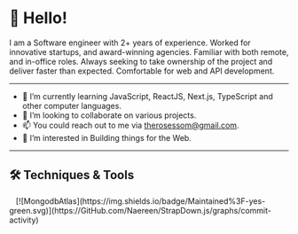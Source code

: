 # 👋 Hello!

I am a Software engineer with 2+ years of experience. Worked for innovative startups, and award-winning agencies. Familiar with both remote, and in-office roles. Always seeking to take ownership of the project and deliver faster than expected. Comfortable for web and API development.

-----
- 🌱 I’m currently learning JavaScript, ReactJS, Next.js, TypeScript and other computer languages.
- 💞️ I’m looking to collaborate on various projects.
- 📫 You could reach out to me via therosessom@gmail.com.
- 👀 I’m interested in Building things for the Web.
-----

## 🛠️ Techniques & Tools

<p dir="auto"><a target="_blank" rel="noopener noreferrer nofollow" href="https://camo.githubusercontent.com/b2d58ab156f6ecf7a4d055d442ae594fda2aaaa89f92bac74701e620a3d21cc1/68747470733a2f2f696d672e736869656c64732e696f2f62616467652f436f64652d4a6176615363726970742d696e666f726d6174696f6e616c3f7374796c653d666c617426636f6c6f723d696e666f726d6174696f6e616c266c6f676f3d6a617661736372697074"><img src="https://camo.githubusercontent.com/b2d58ab156f6ecf7a4d055d442ae594fda2aaaa89f92bac74701e620a3d21cc1/68747470733a2f2f696d672e736869656c64732e696f2f62616467652f436f64652d4a6176615363726970742d696e666f726d6174696f6e616c3f7374796c653d666c617426636f6c6f723d696e666f726d6174696f6e616c266c6f676f3d6a617661736372697074" alt="" data-canonical-src="https://img.shields.io/badge/Code-JavaScript-informational?style=flat&amp;color=informational&amp;logo=javascript" style="max-width: 100%;"></a>
<a target="_blank" rel="noopener noreferrer nofollow" href="https://camo.githubusercontent.com/656073ecafd0c8650db875a73c2b659abbaf6679ef55ae5a97a18e016e921eff/68747470733a2f2f696d672e736869656c64732e696f2f62616467652f436f64652d52656163742d696e666f726d6174696f6e616c3f7374796c653d666c617426636f6c6f723d696e666f726d6174696f6e616c266c6f676f3d7265616374"><img src="https://camo.githubusercontent.com/656073ecafd0c8650db875a73c2b659abbaf6679ef55ae5a97a18e016e921eff/68747470733a2f2f696d672e736869656c64732e696f2f62616467652f436f64652d52656163742d696e666f726d6174696f6e616c3f7374796c653d666c617426636f6c6f723d696e666f726d6174696f6e616c266c6f676f3d7265616374" alt="" data-canonical-src="https://img.shields.io/badge/Code-React-informational?style=flat&amp;color=informational&amp;logo=react" style="max-width: 100%;"></a>
<a target="_blank" rel="noopener noreferrer nofollow" href="https://camo.githubusercontent.com/77382baf5e136a228e5d5ccc2095f18e950bac4b5155627902879680469b55cb/68747470733a2f2f696d672e736869656c64732e696f2f62616467652f436f64652d547970655363726970742d696e666f726d6174696f6e616c3f7374796c653d666c617426636f6c6f723d696e666f726d6174696f6e616c"><img src="https://camo.githubusercontent.com/77382baf5e136a228e5d5ccc2095f18e950bac4b5155627902879680469b55cb/68747470733a2f2f696d672e736869656c64732e696f2f62616467652f436f64652d547970655363726970742d696e666f726d6174696f6e616c3f7374796c653d666c617426636f6c6f723d696e666f726d6174696f6e616c" alt="" data-canonical-src="https://img.shields.io/badge/Code-TypeScript-informational?style=flat&amp;color=informational" style="max-width: 100%;"></a>
[![MongodbAtlas](https://img.shields.io/badge/Maintained%3F-yes-green.svg)](https://GitHub.com/Naereen/StrapDown.js/graphs/commit-activity)
<a target="_blank" rel="noopener noreferrer nofollow" href="https://camo.githubusercontent.com/8daf8cd165dccdabfc751f02a1212c4bc703a14009c530b5609329c1cf2a37a6/68747470733a2f2f696d672e736869656c64732e696f2f62616467652f436f64652d45636d615363726970742d696e666f726d6174696f6e616c3f7374796c653d666c617426636f6c6f723d696e666f726d6174696f6e616c"><img src="https://camo.githubusercontent.com/8daf8cd165dccdabfc751f02a1212c4bc703a14009c530b5609329c1cf2a37a6/68747470733a2f2f696d672e736869656c64732e696f2f62616467652f436f64652d45636d615363726970742d696e666f726d6174696f6e616c3f7374796c653d666c617426636f6c6f723d696e666f726d6174696f6e616c" alt="" data-canonical-src="https://img.shields.io/badge/Code-EcmaScript-informational?style=flat&amp;color=informational" style="max-width: 100%;"></a>
<a target="_blank" rel="noopener noreferrer nofollow" href="https://camo.githubusercontent.com/93ba685f0e83b2fa000a2d8737ac6b18cea49d209e820380d441d9d7e2228fbf/68747470733a2f2f696d672e736869656c64732e696f2f62616467652f436f64652d4e6f64652d696e666f726d6174696f6e616c3f7374796c653d666c617426636f6c6f723d696e666f726d6174696f6e616c266c6f676f3d6e6f64652e6a73"><img src="https://camo.githubusercontent.com/93ba685f0e83b2fa000a2d8737ac6b18cea49d209e820380d441d9d7e2228fbf/68747470733a2f2f696d672e736869656c64732e696f2f62616467652f436f64652d4e6f64652d696e666f726d6174696f6e616c3f7374796c653d666c617426636f6c6f723d696e666f726d6174696f6e616c266c6f676f3d6e6f64652e6a73" alt="" data-canonical-src="https://img.shields.io/badge/Code-Node-informational?style=flat&amp;color=informational&amp;logo=node.js" style="max-width: 100%;"></a>
<a target="_blank" rel="noopener noreferrer nofollow" href="https://camo.githubusercontent.com/d1395e3bc8e331e6099de7051095fc8e48e2161f72deab678907b04409f08a31/68747470733a2f2f696d672e736869656c64732e696f2f62616467652f546f6f6c2d5765627061636b2d696e666f726d6174696f6e616c3f7374796c653d666c617426636f6c6f723d7761726e696e67266c6f676f3d7765627061636b"><img src="https://camo.githubusercontent.com/d1395e3bc8e331e6099de7051095fc8e48e2161f72deab678907b04409f08a31/68747470733a2f2f696d672e736869656c64732e696f2f62616467652f546f6f6c2d5765627061636b2d696e666f726d6174696f6e616c3f7374796c653d666c617426636f6c6f723d7761726e696e67266c6f676f3d7765627061636b" alt="" data-canonical-src="https://img.shields.io/badge/Tool-Webpack-informational?style=flat&amp;color=warning&amp;logo=webpack" style="max-width: 100%;"></a>
<a target="_blank" rel="noopener noreferrer nofollow" href="https://camo.githubusercontent.com/346ed3635e2328b5abc718d8314633043680963b164bad9864acb69f58c96b49/68747470733a2f2f696d672e736869656c64732e696f2f62616467652f546f6f6c2d534353532d696e666f726d6174696f6e616c3f7374796c653d666c617426636f6c6f723d7761726e696e67266c6f676f3d73617373"><img src="https://camo.githubusercontent.com/346ed3635e2328b5abc718d8314633043680963b164bad9864acb69f58c96b49/68747470733a2f2f696d672e736869656c64732e696f2f62616467652f546f6f6c2d534353532d696e666f726d6174696f6e616c3f7374796c653d666c617426636f6c6f723d7761726e696e67266c6f676f3d73617373" alt="" data-canonical-src="https://img.shields.io/badge/Tool-SCSS-informational?style=flat&amp;color=warning&amp;logo=sass" style="max-width: 100%;"></a></p>

<!---
Rosa-Kang/Rosa-Kang is a ✨ special ✨ repository because its `README.md` (this file) appears on your GitHub profile.
You can click the Preview link to take a look at your changes.
--->
